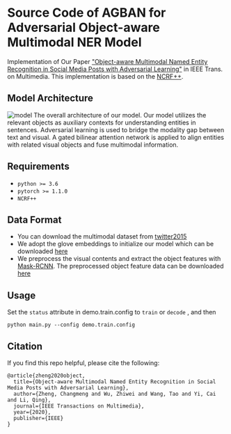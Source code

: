 # Source Code of AGBAN for Adversarial Object-aware Multimodal NER Model
Implementation of Our Paper ["Object-aware Multimodal Named Entity Recognition in Social Media Posts with Adversarial Learning"](https://ieeexplore.ieee.org/document/9154571) in IEEE Trans. on Multimedia. This implementation is based on the [NCRF++](https://github.com/jiesutd/NCRFpp).

## Model Architecture
![model](model4.png)
The overall architecture of our model. Our model utilizes the relevant objects as auxiliary contexts for understanding entities in sentences. Adversarial learning is used to bridge the modality gap between text and visual. A gated bilinear attention network is applied to align entities with related visual objects and fuse multimodal information.

## Requirements
* `python >= 3.6`
* `pytorch >= 1.1.0`
* `NCRF++`

## Data Format
* You can download the multimodal dataset from  [twitter2015](https://github.com/jefferyYu/UMT)
* We adopt the glove embeddings to initialize our model which can be downloaded [here](http://nlp.stanford.edu/data/glove.twitter.27B.zip)
* We preprocess the visual contents and extract the object features with [Mask-RCNN](https://github.com/matterport/Mask_RCNN). The preprocessed object feature data can be downloaded [here](https://drive.google.com/file/d/1WTSJS8l1x8s_L2ay5lwWnXV6d5w8G4xz/view?usp=sharing)

## Usage
Set the `status` attribute in demo.train.config to `train` or `decode` , and then

   ```
   python main.py --config demo.train.config
   ```

## Citation
If you find this repo helpful, please cite the following:

```
@article{zheng2020object,
  title={Object-aware Multimodal Named Entity Recognition in Social Media Posts with Adversarial Learning},
  author={Zheng, Changmeng and Wu, Zhiwei and Wang, Tao and Yi, Cai and Li, Qing},
  journal={IEEE Transactions on Multimedia},
  year={2020},
  publisher={IEEE}
}
```


